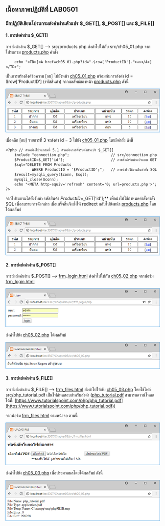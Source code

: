 ## เนื้อหาภาคปฏิบัติที่ LAB0501
### ฝึกปฏิบัติเขียนโปรแกรมส่งค่าผ่านตัวแปร $_GET[], $_POST[]  และ $_FILE[]
#### 1. การส่งค่าผ่าน $_GET[] 

การส่งค่าผ่าน $_GET[] --> src/products.php ส่งค่าไปให้กับ src/ch05_01.php
จาก โปรแกรม [products.php](src/products.php) คำสั่ง 

```
    echo "<TD>[<A href=ch05_01.php?id=".$row['ProductID'].">ลบ</A>]</TD>";
```

เป็นการสร้างลิงค์ข้อความ [ลบ] ไปยังหน้า [ch05_01.php](src/ch05_01.php) พร้อมกับการส่งค่า id = $row['ProductID'] (รหัสสินค้า)
จากผลลัพธ์ของหน้า [products.php](src/products.php) ดังนี้

<img src=output/products.png>

เมื่อคลิก [ลบ] รายการที่ 3 จะส่งค่า id = 3 ไปยัง [ch05_01.php](src/ch05_01.php) โดยมีคำสั่ง ดังนี้

```
<?php // ตัวอย่างโปรแกรมที่ 5.1 ตัวอย่างการตั้งรับค่าตัวแปร $_GET[]
    include "connection.php";                   // src/connection.php
    $ProductID=$_GET['id'];                     // การตั้งค่ารับตัวแปรแบบ GET
    $sql="DELETE FROM Products 
            WHERE ProductID = '$ProductID';";   // การนำไปใช้งานในคำสั่ง SQL
    $result=mysqli_query($conn, $sql); 
    mysqli_close($conn);
    echo "<META http-equiv='refresh' content='0; url=products.php'>";
?>
```

จากโปรแกรมได้ตั้งรับค่า รหัสสินค้า $ProductID=$_GET['id'];** 
เพื่อนำไปใช้กำหนดคำสั่งคำสั่ง SQL เพื่อลบรายการดังกล่าว
เมื่อเสร็จสิ้นจึงสั่งให้ redirect กลับไปยังหน้า [products.php](src/products.php) โดยได้ผลลัพธ์

<img src=output/ch05_01.png>    

#### 2. การส่งส่งค่าผ่าน $_POST[]

การส่งส่งค่าผ่าน $_POST[] --> [frm_login.html](src/frm_login.html) ส่งค่าไปให้กับ [ch05_02.php](src/ch05_02.php)
จากฟอร์ม [frm_login.html](src/frm_login.html)

<img src=output/frm_login.png>

ส่งค่าไปยัง [ch05_02.php](src/ch05_02.php) ได้ผลลัพธ์

<img src=output/ch05_02.png>

#### 3. การส่งส่งค่าผ่าน $_FILE[]

การส่งส่งค่าผ่าน $_FILE[] --> [frm_files.html](src/frm_files.html) ส่งค่าไปให้กับ [ch05_03.php](src/ch05_03.php)
โดยใช้ไฟล์ src/php_tutorial.pdf เป็นไฟล์ทดสอบสำหรับส่งค่า 
([php_tutorial.pdf](src/php_tutorial.pdf) สามารถดาวน์โหลดได้ที่: [https://www.tutorialspoint.com/php/php_tutorial.pdf](https://www.tutorialspoint.com/php/php_tutorial.pdf))

จากฟอร์ม [frm_files.html](src/frm_files.html) ตามหน้าจอ ตามนี้

<img src=output/frm_files.png>

ส่งค่าไปยัง [ch05_03.php](src/ch05_03.php) เพื่อประมวลผลโดยได้ผลลัพธ์ ดังนี้

<img src=output/ch05_03.png>